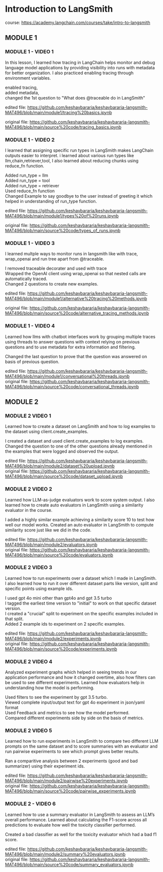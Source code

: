 # Introduction to LangSmith
course: https://academy.langchain.com/courses/take/intro-to-langsmith
## MODULE 1

### MODULE 1 - VIDEO 1

In this lesson, I learned how tracing in LangChain helps monitor and debug language model applications by providing visibility into runs with metadata for better organization. I also practiced enabling tracing through environment variables.

enabled tracing,  
added metadata,                                                                                                                               
changed the 1st question to "What does @traceable do in LangSmith"

edited file: https://github.com/keshavbararia/keshavbararia-langsmith-MAT496/blob/main/module1/tracing%20basics.ipynb

original file: https://github.com/keshavbararia/keshavbararia-langsmith-MAT496/blob/main/source%20code/tracing_basics.ipynb

### MODULE 1 - VIDEO 2

I learned that assigning specific run types in LangSmith makes LangChain outputs easier to interpret. i learned about various run types like llm,chain,retriever,tool, I also learned about reducing chunks using reduce_fn function.

Added run_type = llm                                                                                                                                 
Added run_type = tool                                                                                                                                
Added run_type = retriever                                                                                                                            
Used reduce_fn function                                                                                                                        
Changed Example to say goodbye to the user instead of greeting it which helped in understanding of run_type function.

edited file: https://github.com/keshavbararia/keshavbararia-langsmith-MAT496/blob/main/module1/types%20of%20runs.ipynb

original file: https://github.com/keshavbararia/keshavbararia-langsmith-MAT496/blob/main/source%20code/types_of_runs.ipynb


### MODULE 1 - VIDEO 3

I learned multple ways to monitor runs in langsmith like with trace, wrap_openai and run tree apart from @traceable.

I removed traceable decorater and used with trace                                                                                              
Wrapped the OpenAI client using wrap_openai so that nested calls are automatically traced.                                                      
Changed 2 questions to create new examples.

edited file: https://github.com/keshavbararia/keshavbararia-langsmith-MAT496/blob/main/module1/alternative%20tracing%20methods.ipynb

original file: https://github.com/keshavbararia/keshavbararia-langsmith-MAT496/blob/main/source%20code/alternative_tracing_methods.ipynb

### MODULE 1 - VIDEO 4

Learned how llms with chatbot interfaces work by grouping multiple traces using threads to answer questions with context relying on previous questions and to use metadata for extra information and filtering.

Changed the last question to prove that the question was answered on basis of previous question.

edited file: https://github.com/keshavbararia/keshavbararia-langsmith-MAT496/blob/main/module1/conversational%20threads.ipynb             
original file: https://github.com/keshavbararia/keshavbararia-langsmith-MAT496/blob/main/source%20code/conversational_threads.ipynb

## MODULE 2

### MODULE 2 VIDEO 1
Learned how to create a dataset on LangSmith and how to log examples to the dataset using client.create_examples.

I created a dataset and used client.create_examples to log examples.
Changed the question to one of the other questions already mentioned in the examples that were logged and observed the output.

edited file: https://github.com/keshavbararia/keshavbararia-langsmith-MAT496/blob/main/module2/dataset%20upload.ipynb             
original file: https://github.com/keshavbararia/keshavbararia-langsmith-MAT496/blob/main/source%20code/dataset_upload.ipynb

### MODULE 2 VIDEO 2
Learned how LLM-as-judge evaluators work to score system output. I also learned how to create auto evaluators in LangSmith using a similarity evaluator in the course.

I added a highly similar example achieving a similarity score 10 to test how well our model works.
Created an auto evaluator in LangSmith to compute similarity score just like we did in the code.

edited file: https://github.com/keshavbararia/keshavbararia-langsmith-MAT496/blob/main/module2/evaluators.ipynb                           
original file: https://github.com/keshavbararia/keshavbararia-langsmith-MAT496/blob/main/source%20code/evaluators.ipynb

### MODULE 2 VIDEO 3
Learned how to run experiments over a dataset which I made in LangSmith. I also learned how to run it over different dataset parts like version, split and specific points using example ids.

I used gpt 4o mini other than gpt4o and gpt 3.5 turbo                                                                                           
I tagged the earliest time version to "initial" to work on that specific dataset version.                                                          
I created a "crucial" split to experiment on the specific examples included in that split.                                      
Added 2 example ids to experiment on 2 specific examples.

edited file: https://github.com/keshavbararia/keshavbararia-langsmith-MAT496/blob/main/module2/experiments.ipynb                        
original file: https://github.com/keshavbararia/keshavbararia-langsmith-MAT496/blob/main/source%20code/experiments.ipynb

### MODULE 2 VIDEO 4
Analyzed experiment graphs which helped in seeing trends in our application performance and how it changed overtime, also how filters can be used to see different experiments. Learned how evaluators help in understanding how the model is performing.

Used filters to see the experiment by gpt 3.5 turbo.                                                                                           
Viewed complete input/output text for gpt 4o experiment in json/yaml format                                                                     
Used Feedback and metrics to see how the model performed.                                                                                  
Compared different experiments side by side on the basis of metrics.

### MODULE 2 VIDEO 5
Learned how to run experiments in LangSmith to compare two different LLM prompts on the same dataset and to score summaries with an evaluator and run pairwise experiments to see which prompt gives better results.

Ran a comparitive analysis between 2 experiments (good and bad summarizer) using their experiment ids.

edited file: https://github.com/keshavbararia/keshavbararia-langsmith-MAT496/blob/main/module2/pairwise%20experiments.ipynb                      
original file: https://github.com/keshavbararia/keshavbararia-langsmith-MAT496/blob/main/source%20code/pairwise_experiments.ipynb

### MODULE 2 - VIDEO 6
Learned how to use a summary evaluator in LangSmith to assess an LLM’s overall performance. Learned about calculating the F1-score across all predictions to evaluate how well the toxicity classifier performed.

Created a bad classifier as well for the toxicity evaluator which had a bad f1 score.

edited file: https://github.com/keshavbararia/keshavbararia-langsmith-MAT496/blob/main/module2/summary%20evaluators.ipynb                            
original file: https://github.com/keshavbararia/keshavbararia-langsmith-MAT496/blob/main/source%20code/summary_evaluators.ipynb


